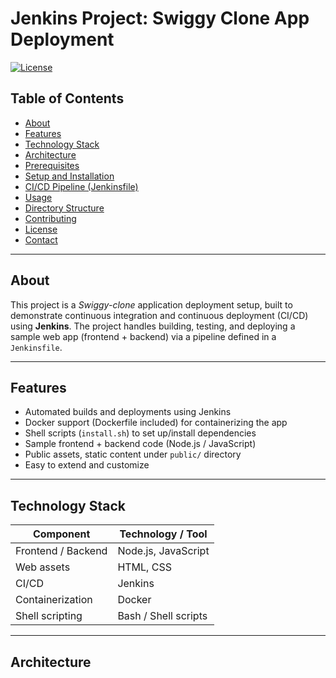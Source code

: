 # Jenkins Project: Swiggy Clone App Deployment

[![License](https://img.shields.io/badge/license-MIT-blue.svg)](#license)

## Table of Contents

- [About](#about)  
- [Features](#features)  
- [Technology Stack](#technology-stack)  
- [Architecture](#architecture)  
- [Prerequisites](#prerequisites)  
- [Setup and Installation](#setup-and-installation)  
- [CI/CD Pipeline (Jenkinsfile)](#cicd-pipeline-jenkinsfile)  
- [Usage](#usage)  
- [Directory Structure](#directory-structure)  
- [Contributing](#contributing)  
- [License](#license)  
- [Contact](#contact)

---

## About

This project is a *Swiggy-clone* application deployment setup, built to demonstrate continuous integration and continuous deployment (CI/CD) using **Jenkins**. The project handles building, testing, and deploying a sample web app (frontend + backend) via a pipeline defined in a `Jenkinsfile`.

---

## Features

- Automated builds and deployments using Jenkins  
- Docker support (Dockerfile included) for containerizing the app  
- Shell scripts (`install.sh`) to set up/install dependencies  
- Sample frontend + backend code (Node.js / JavaScript)  
- Public assets, static content under `public/` directory  
- Easy to extend and customize

---

## Technology Stack

| Component        | Technology / Tool        |
|------------------|---------------------------|
| Frontend / Backend | Node.js, JavaScript     |
| Web assets        | HTML, CSS               |
| CI/CD             | Jenkins                 |
| Containerization  | Docker                  |
| Shell scripting   | Bash / Shell scripts     |

---

## Architecture

